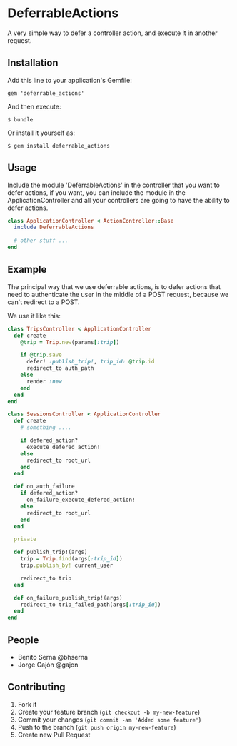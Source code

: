 # DeferrableActions

A very simple way to defer a controller action, and execute it in
another request.

## Installation

Add this line to your application's Gemfile:

    gem 'deferrable_actions'

And then execute:

    $ bundle

Or install it yourself as:

    $ gem install deferrable_actions

## Usage

Include the module 'DeferrableActions' in the controller that you want
to defer actions, if you want, you can include the module in the
ApplicationController and all your controllers are going to have the
ability to defer actions.

```ruby
class ApplicationController < ActionController::Base
  include DeferrableActions
  
  # other stuff ...
end
```

## Example

The principal way that we use deferrable actions, is to defer actions
that need to authenticate the user in the middle of a POST request,
because we can't redirect to a POST.

We use it like this:

```ruby
class TripsController < ApplicationController
  def create
    @trip = Trip.new(params[:trip])

    if @trip.save
      defer! :publish_trip!, trip_id: @trip.id
      redirect_to auth_path
    else
      render :new
    end
  end
end

class SessionsController < ApplicationController
  def create
    # something ....

    if defered_action?
      execute_defered_action!
    else
      redirect_to root_url
    end
  end

  def on_auth_failure
    if defered_action?
      on_failure_execute_defered_action!
    else
      redirect_to root_url
    end
  end

  private

  def publish_trip!(args)
    trip = Trip.find(args[:trip_id])
    trip.publish_by! current_user

    redirect_to trip
  end

  def on_failure_publish_trip!(args)
    redirect_to trip_failed_path(args[:trip_id])
  end
end
```

## People

* Benito Serna @bhserna
* Jorge Gajón @gajon

## Contributing

1. Fork it
2. Create your feature branch (`git checkout -b my-new-feature`)
3. Commit your changes (`git commit -am 'Added some feature'`)
4. Push to the branch (`git push origin my-new-feature`)
5. Create new Pull Request
